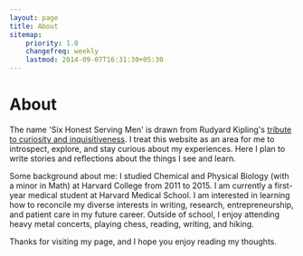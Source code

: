 ```yaml
---
layout: page
title: About
sitemap:
    priority: 1.0
    changefreq: weekly
    lastmod: 2014-09-07T16:31:30+05:30
---
```

# About
The name 'Six Honest Serving Men' is drawn from Rudyard Kipling's 
[tribute to curiosity and inquisitiveness](http://www.kiplingsociety.co.uk/poems_serving.htm). 
I treat this website as an area for me to introspect, explore, and stay curious about my experiences. 
Here I plan to write stories and reflections about the things I see and learn. 

Some background about me: I studied Chemical and Physical Biology (with a minor in Math) 
at Harvard College from 2011 to 2015. I am currently a first-year medical student at Harvard 
Medical School. I am interested in learning how to reconcile my diverse interests in writing,
research, entrepreneurship, and patient care in my future career. Outside of school, I enjoy
attending heavy metal concerts, playing chess, reading, writing, and hiking.

Thanks for visiting my page, and I hope you enjoy reading my thoughts.